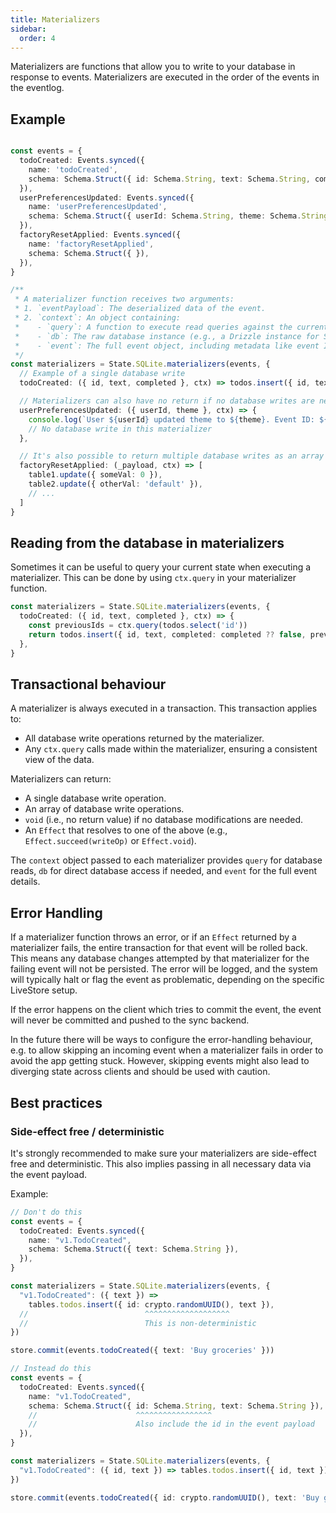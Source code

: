 ```yaml
---
title: Materializers
sidebar:
  order: 4
---
```


Materializers are functions that allow you to write to your database in response to events. Materializers are executed in the order of the events in the eventlog.

## Example

```ts

const events = {
  todoCreated: Events.synced({
    name: 'todoCreated',
    schema: Schema.Struct({ id: Schema.String, text: Schema.String, completed: Schema.Boolean.pipe(Schema.optional) }),
  }),
  userPreferencesUpdated: Events.synced({
    name: 'userPreferencesUpdated',
    schema: Schema.Struct({ userId: Schema.String, theme: Schema.String }),
  }),
  factoryResetApplied: Events.synced({
    name: 'factoryResetApplied',
    schema: Schema.Struct({ }),
  }),
}

/**
 * A materializer function receives two arguments:
 * 1. `eventPayload`: The deserialized data of the event.
 * 2. `context`: An object containing:
 *    - `query`: A function to execute read queries against the current state of the database within the transaction.
 *    - `db`: The raw database instance (e.g., a Drizzle instance for SQLite).
 *    - `event`: The full event object, including metadata like event ID and timestamp.
 */
const materializers = State.SQLite.materializers(events, {
  // Example of a single database write
  todoCreated: ({ id, text, completed }, ctx) => todos.insert({ id, text, completed: completed ?? false }),

  // Materializers can also have no return if no database writes are needed for an event
  userPreferencesUpdated: ({ userId, theme }, ctx) => {
    console.log(`User ${userId} updated theme to ${theme}. Event ID: ${ctx.event.id}`);
    // No database write in this materializer
  },

  // It's also possible to return multiple database writes as an array
  factoryResetApplied: (_payload, ctx) => [
    table1.update({ someVal: 0 }),
    table2.update({ otherVal: 'default' }),
    // ...
  ]
}
```

## Reading from the database in materializers

Sometimes it can be useful to query your current state when executing a materializer. This can be done by using `ctx.query` in your materializer function.

```ts
const materializers = State.SQLite.materializers(events, {
  todoCreated: ({ id, text, completed }, ctx) => {
    const previousIds = ctx.query(todos.select('id'))
    return todos.insert({ id, text, completed: completed ?? false, previousIds })
  },
}
```

## Transactional behaviour

A materializer is always executed in a transaction. This transaction applies to:
- All database write operations returned by the materializer.
- Any `ctx.query` calls made within the materializer, ensuring a consistent view of the data.

Materializers can return:
- A single database write operation.
- An array of database write operations.
- `void` (i.e., no return value) if no database modifications are needed.
- An `Effect` that resolves to one of the above (e.g., `Effect.succeed(writeOp)` or `Effect.void`).

The `context` object passed to each materializer provides `query` for database reads, `db` for direct database access if needed, and `event` for the full event details.

## Error Handling

If a materializer function throws an error, or if an `Effect` returned by a materializer fails, the entire transaction for that event will be rolled back. This means any database changes attempted by that materializer for the failing event will not be persisted. The error will be logged, and the system will typically halt or flag the event as problematic, depending on the specific LiveStore setup.

If the error happens on the client which tries to commit the event, the event will never be committed and pushed to the sync backend.

In the future there will be ways to configure the error-handling behaviour, e.g. to allow skipping an incoming event when a materializer fails in order to avoid the app getting stuck. However, skipping events might also lead to diverging state across clients and should be used with caution.

## Best practices

### Side-effect free / deterministic

It's strongly recommended to make sure your materializers are side-effect free and deterministic. This also implies passing in all necessary data via the event payload.

Example:

```ts
// Don't do this
const events = {
  todoCreated: Events.synced({
    name: "v1.TodoCreated",
    schema: Schema.Struct({ text: Schema.String }),
  }),
}

const materializers = State.SQLite.materializers(events, {
  "v1.TodoCreated": ({ text }) =>
    tables.todos.insert({ id: crypto.randomUUID(), text }),
  //                          ^^^^^^^^^^^^^^^^^^^
  //                          This is non-deterministic
})

store.commit(events.todoCreated({ text: 'Buy groceries' }))

// Instead do this
const events = {
  todoCreated: Events.synced({
    name: "v1.TodoCreated",
    schema: Schema.Struct({ id: Schema.String, text: Schema.String }),
    //                      ^^^^^^^^^^^^^^^^^
    //                      Also include the id in the event payload
  }),
}

const materializers = State.SQLite.materializers(events, {
  "v1.TodoCreated": ({ id, text }) => tables.todos.insert({ id, text }),
})

store.commit(events.todoCreated({ id: crypto.randomUUID(), text: 'Buy groceries' }))
```

